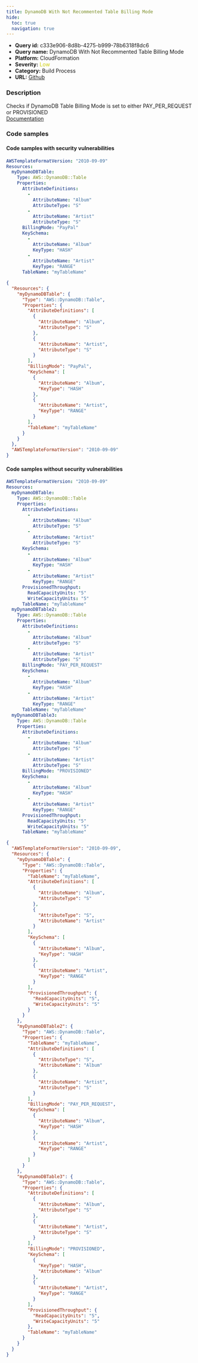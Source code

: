 ```yaml
---
title: DynamoDB With Not Recommented Table Billing Mode
hide:
  toc: true
  navigation: true
---
```


<style>
  .highlight .hll {
    background-color: #ff171742;
  }
  .md-content {
    max-width: 1100px;
    margin: 0 auto;
  }
</style>

-   **Query id:** c333e906-8d8b-4275-b999-78b6318f8dc6
-   **Query name:** DynamoDB With Not Recommented Table Billing Mode
-   **Platform:** CloudFormation
-   **Severity:** <span style="color:#CC0">Low</span>
-   **Category:** Build Process
-   **URL:** [Github](https://github.com/Checkmarx/kics/tree/master/assets/queries/cloudFormation/aws/dynamodb_with_table_billing_mode_not_recommended)

### Description
Checks if DynamoDB Table Billing Mode is set to either PAY_PER_REQUEST or PROVISIONED<br>
[Documentation](https://docs.aws.amazon.com/AWSCloudFormation/latest/UserGuide/aws-resource-dynamodb-table.html#cfn-dynamodb-table-attributedef)

### Code samples
#### Code samples with security vulnerabilities
```yaml title="Positive test num. 1 - yaml file" hl_lines="13"
AWSTemplateFormatVersion: "2010-09-09"
Resources:
  myDynamoDBTable:
    Type: AWS::DynamoDB::Table
    Properties:
      AttributeDefinitions:
        -
          AttributeName: "Album"
          AttributeType: "S"
        -
          AttributeName: "Artist"
          AttributeType: "S"
      BillingMode: "PayPal"
      KeySchema:
        -
          AttributeName: "Album"
          KeyType: "HASH"
        -
          AttributeName: "Artist"
          KeyType: "RANGE"
      TableName: "myTableName"

```
```json title="Positive test num. 2 - json file" hl_lines="16"
{
  "Resources": {
    "myDynamoDBTable": {
      "Type": "AWS::DynamoDB::Table",
      "Properties": {
        "AttributeDefinitions": [
          {
            "AttributeName": "Album",
            "AttributeType": "S"
          },
          {
            "AttributeName": "Artist",
            "AttributeType": "S"
          }
        ],
        "BillingMode": "PayPal",
        "KeySchema": [
          {
            "AttributeName": "Album",
            "KeyType": "HASH"
          },
          {
            "AttributeName": "Artist",
            "KeyType": "RANGE"
          }
        ],
        "TableName": "myTableName"
      }
    }
  },
  "AWSTemplateFormatVersion": "2010-09-09"
}

```


#### Code samples without security vulnerabilities
```yaml title="Negative test num. 1 - yaml file"
AWSTemplateFormatVersion: "2010-09-09"
Resources:
  myDynamoDBTable:
    Type: AWS::DynamoDB::Table
    Properties:
      AttributeDefinitions:
        -
          AttributeName: "Album"
          AttributeType: "S"
        -
          AttributeName: "Artist"
          AttributeType: "S"
      KeySchema:
        -
          AttributeName: "Album"
          KeyType: "HASH"
        -
          AttributeName: "Artist"
          KeyType: "RANGE"
      ProvisionedThroughput:
        ReadCapacityUnits: "5"
        WriteCapacityUnits: "5"
      TableName: "myTableName"
  myDynamoDBTable2:
    Type: AWS::DynamoDB::Table
    Properties:
      AttributeDefinitions:
        -
          AttributeName: "Album"
          AttributeType: "S"
        -
          AttributeName: "Artist"
          AttributeType: "S"
      BillingMode: "PAY_PER_REQUEST"
      KeySchema:
        -
          AttributeName: "Album"
          KeyType: "HASH"
        -
          AttributeName: "Artist"
          KeyType: "RANGE"
      TableName: "myTableName"
  myDynamoDBTable3:
    Type: AWS::DynamoDB::Table
    Properties:
      AttributeDefinitions:
        -
          AttributeName: "Album"
          AttributeType: "S"
        -
          AttributeName: "Artist"
          AttributeType: "S"
      BillingMode: "PROVISIONED"
      KeySchema:
        -
          AttributeName: "Album"
          KeyType: "HASH"
        -
          AttributeName: "Artist"
          KeyType: "RANGE"
      ProvisionedThroughput:
        ReadCapacityUnits: "5"
        WriteCapacityUnits: "5"
      TableName: "myTableName"

```
```json title="Negative test num. 2 - json file"
{
  "AWSTemplateFormatVersion": "2010-09-09",
  "Resources": {
    "myDynamoDBTable": {
      "Type": "AWS::DynamoDB::Table",
      "Properties": {
        "TableName": "myTableName",
        "AttributeDefinitions": [
          {
            "AttributeName": "Album",
            "AttributeType": "S"
          },
          {
            "AttributeType": "S",
            "AttributeName": "Artist"
          }
        ],
        "KeySchema": [
          {
            "AttributeName": "Album",
            "KeyType": "HASH"
          },
          {
            "AttributeName": "Artist",
            "KeyType": "RANGE"
          }
        ],
        "ProvisionedThroughput": {
          "ReadCapacityUnits": "5",
          "WriteCapacityUnits": "5"
        }
      }
    },
    "myDynamoDBTable2": {
      "Type": "AWS::DynamoDB::Table",
      "Properties": {
        "TableName": "myTableName",
        "AttributeDefinitions": [
          {
            "AttributeType": "S",
            "AttributeName": "Album"
          },
          {
            "AttributeName": "Artist",
            "AttributeType": "S"
          }
        ],
        "BillingMode": "PAY_PER_REQUEST",
        "KeySchema": [
          {
            "AttributeName": "Album",
            "KeyType": "HASH"
          },
          {
            "AttributeName": "Artist",
            "KeyType": "RANGE"
          }
        ]
      }
    },
    "myDynamoDBTable3": {
      "Type": "AWS::DynamoDB::Table",
      "Properties": {
        "AttributeDefinitions": [
          {
            "AttributeName": "Album",
            "AttributeType": "S"
          },
          {
            "AttributeName": "Artist",
            "AttributeType": "S"
          }
        ],
        "BillingMode": "PROVISIONED",
        "KeySchema": [
          {
            "KeyType": "HASH",
            "AttributeName": "Album"
          },
          {
            "AttributeName": "Artist",
            "KeyType": "RANGE"
          }
        ],
        "ProvisionedThroughput": {
          "ReadCapacityUnits": "5",
          "WriteCapacityUnits": "5"
        },
        "TableName": "myTableName"
      }
    }
  }
}

```

